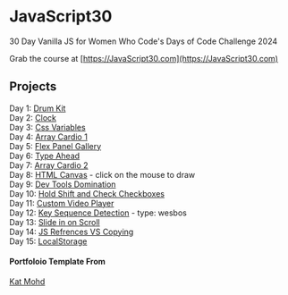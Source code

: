 # JavaScript30

30 Day Vanilla JS for Women Who Code's Days of Code Challenge 2024

Grab the course at [https://JavaScript30.com](https://JavaScript30.com)

## Projects 

Day 1: [Drum Kit](https://anka-z.github.io/JavaScript30/01%20-%20JavaScript%20Drum%20Kit/) <br>
Day 2: [Clock](https://anka-z.github.io/JavaScript30/02%20-%20JS%20and%20CSS%20Clock/)<br>
Day 3: [Css Variables](https://anka-z.github.io/JavaScript30/03%20-%20CSS%20Variables/)<br>
Day 4: [Array Cardio 1](https://anka-z.github.io/JavaScript30/04%20-%20Array%20Cardio%20Day%201/)<br>
Day 5: [Flex Panel Gallery](https://anka-z.github.io/JavaScript30/05%20-%20Flex%20Panel%20Gallery/)<br>
Day 6: [Type Ahead](https://anka-z.github.io/JavaScript30/06%20-%20Type%20Ahead/)<br>
Day 7: [Array Cardio 2](https://anka-z.github.io/JavaScript30/07%20-%20Array%20Cardio%20Day%202/)<br>
Day 8: [HTML Canvas](https://anka-z.github.io/JavaScript30/08%20-%20Fun%20with%20HTML5%20Canvas/) - click on the mouse to draw<br>
Day 9: [Dev Tools Domination](https://anka-z.github.io/JavaScript30/09%20-%20Dev%20Tools%20Domination)<br>
Day 10: [Hold Shift and Check Checkboxes](https://anka-z.github.io/JavaScript30/10%20-%20Hold%20Shift%20and%20Check%20Checkboxes/index.html)<br>
Day 11: [Custom Video Player](https://anka-z.github.io/JavaScript30/11%20-%20Custom%20Video%20Player/index.html)<br>
Day 12: [Key Sequence Detection](https://anka-z.github.io/JavaScript30/12%20-%20Key%20Sequence%20Detection/index.html) - type: wesbos<br>
Day 13: [Slide in on Scroll](https://anka-z.github.io/JavaScript30/13%20-%20Slide%20in%20on%20Scroll/index.html)<br>
Day 14: [JS Refrences VS Copying](https://anka-z.github.io/JavaScript30/14%20-%20JavaScript%20References%20VS%20Copying/index.html)<br>
Day 15: [LocalStorage](https://anka-z.github.io/JavaScript30/15%20-%20LocalStorage/index.html)<br>

#### Portfoloio Template From 

[Kat Mohd](https://github.com/katmohd/JavaScript30/blob/main/README.md)

